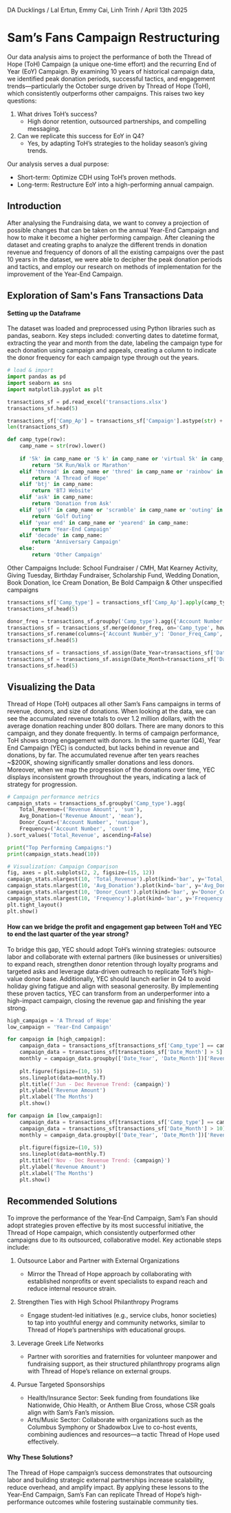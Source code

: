DA Ducklings   /   Lal Ertun, Emmy Cai, Linh Trinh    /   April 13th 2025

# Sam’s Fans Campaign Restructuring    


Our data analysis aims to project the performance of both the Thread of Hope (ToH) Campaign (a unique one-time effort) and the recurring End of Year (EoY) Campaign. By examining 10 years of historical campaign data, we identified peak donation periods, successful tactics, and engagement trends—particularly the October surge driven by Thread of Hope (ToH), which consistently outperforms other campaigns. This raises two key questions:

1. What drives ToH’s success?
    + High donor retention, outsourced partnerships, and compelling messaging.
2. Can we replicate this success for EoY in Q4?
    + Yes, by adapting ToH’s strategies to the holiday season’s giving trends.

Our analysis serves a dual purpose:
+ Short-term: Optimize CDH using ToH’s proven methods.
+ Long-term: Restructure EoY into a high-performing annual campaign.


## Introduction    


After analysing the Fundraising data, we want to convey a projection of possible changes that can be taken on the annual Year-End Campaign and how to make it become a higher performing campaign. After cleaning the dataset and creating graphs to analyze the different trends in donation revenue and frequency of donors of all the existing campaigns over the past 10 years in the dataset, we were able to decipher the peak donation periods and tactics, and employ our research on methods of implementation for the improvement of the Year-End Campaign.


## Exploration of Sam's Fans Transactions Data


#### Setting up the Dataframe 

The dataset was loaded and preprocessed using Python libraries such as pandas, seaborn. Key steps included: converting dates to datetime format, extracting the year and month from the date, labeling the campaign type for each donation using campaign and appeals, creating a column to indicate the donor frequency for each campaign type through out the years.

```python
# load & import
import pandas as pd
import seaborn as sns
import matplotlib.pyplot as plt

transactions_sf = pd.read_excel('transactions.xlsx')
transactions_sf.head(5)
```

```python
transactions_sf['Camp_Ap'] = transactions_sf['Campaign'].astype(str) + ' ' + transactions_sf['Appeal'].astype(str)
len(transactions_sf)
```

```python
def camp_type(row):
    camp_name = str(row).lower()
    
    if '5k' in camp_name or '5 k' in camp_name or 'virtual 5k' in camp_name or 'run' in camp_name:
        return '5K Run/Walk or Marathon'
    elif 'thread' in camp_name or 'thred' in camp_name or 'rainbow' in camp_name or 'atoh' in camp_name or 'toh' in camp_name:
        return 'A Thread of Hope'
    elif 'btj' in camp_name:
        return 'BTJ Website'
    elif 'ask' in camp_name:
        return 'Donation from Ask'
    elif 'golf' in camp_name or 'scramble' in camp_name or 'outing' in camp_name:
        return 'Golf Outing'
    elif 'year end' in camp_name or 'yearend' in camp_name:
        return 'Year-End Campaign'
    elif 'decade' in camp_name:
        return 'Anniversary Campaign'     
    else:
        return 'Other Campaign' 
```

Other Campaigns Include: School Fundraiser / CMH, Mat Kearney Activity, Giving Tuesday, Birthday Fundraiser, Scholarship Fund, Wedding Donation, Book Donation, Ice Cream Donation, Be Bold Campaign & Other unspecified campaigns 

```python
transactions_sf['Camp_type'] = transactions_sf['Camp_Ap'].apply(camp_type)
transactions_sf.head(5)
```

```python
donor_freq = transactions_sf.groupby('Camp_type').agg({'Account Number' : 'count'}).reset_index()
transactions_sf = transactions_sf.merge(donor_freq, on='Camp_type', how='left')
transactions_sf.rename(columns={'Account Number_y': 'Donor_Freq_Camp', 'Account Number_x': 'Account Number'}, inplace=True)
transactions_sf.head(5)
```

```python
transactions_sf = transactions_sf.assign(Date_Year=transactions_sf['Date'].dt.year)
transactions_sf = transactions_sf.assign(Date_Month=transactions_sf['Date'].dt.month)
transactions_sf.head(5)
```

## Visualizing the Data

Thread of Hope (ToH) outpaces all other Sam’s Fans campaigns in terms of revenue, donors, and size of donations. When looking at the data, we can see the accumulated revenue totals to over 1.2 million dollars, with the average donation reaching under 800 dollars. There are many donors to this campaign, and they donate frequently. In terms of campaign performance, ToH shows strong engagement with donors. In the same quarter (Q4), Year End Campaign (YEC) is conducted, but lacks behind in revenue and donations, by far. The accumulated revenue after ten years reaches ~$200K, showing significantly smaller donations and less donors. Moreover, when we map the progression of the donations over time, YEC displays inconsistent growth throughout the years, indicating a lack of strategy for progression. 

```python
# Campaign performance metrics
campaign_stats = transactions_sf.groupby('Camp_type').agg(
    Total_Revenue=('Revenue Amount', 'sum'),
    Avg_Donation=('Revenue Amount', 'mean'),
    Donor_Count=('Account Number', 'nunique'),
    Frequency=('Account Number', 'count')
).sort_values('Total_Revenue', ascending=False)

print("Top Performing Campaigns:")
print(campaign_stats.head(10))

# Visualization: Campaign Comparison
fig, axes = plt.subplots(2, 2, figsize=(15, 12))
campaign_stats.nlargest(10, 'Total_Revenue').plot(kind='bar', y='Total_Revenue', ax=axes[0,0], title='Total Revenue by Campaign')
campaign_stats.nlargest(10, 'Avg_Donation').plot(kind='bar', y='Avg_Donation', ax=axes[0,1], title='Average Donation by Campaign')
campaign_stats.nlargest(10, 'Donor_Count').plot(kind='bar', y='Donor_Count', ax=axes[1,0], title='Unique Donors by Campaign')
campaign_stats.nlargest(10, 'Frequency').plot(kind='bar', y='Frequency', ax=axes[1,1], title='Avg Donation Frequency by Campaign')
plt.tight_layout()
plt.show()
```

#### How can we bridge the profit and engagement gap between ToH and YEC to end the last quarter of the year strong?  

To bridge this gap, YEC should adopt ToH’s winning strategies: outsource labor and collaborate with external partners (like businesses or universities) to expand reach, strengthen donor retention through loyalty programs and targeted asks and leverage data-driven outreach to replicate ToH’s high-value donor base. Additionally, YEC should launch earlier in Q4 to avoid holiday giving fatigue and align with seasonal generosity. By implementing these proven tactics, YEC can transform from an underperformer into a high-impact campaign, closing the revenue gap and finishing the year strong.

```python
high_campaign = 'A Thread of Hope'
low_campaign = 'Year-End Campaign'

for campaign in [high_campaign]:
    campaign_data = transactions_sf[transactions_sf['Camp_type'] == campaign]
    campaign_data = transactions_sf[transactions_sf['Date_Month'] > 5]
    monthly = campaign_data.groupby(['Date_Year', 'Date_Month'])['Revenue Amount'].sum().unstack()
    
    plt.figure(figsize=(10, 5))
    sns.lineplot(data=monthly.T)
    plt.title(f'Jun - Dec Revenue Trend: {campaign}')
    plt.ylabel('Revenue Amount')
    plt.xlabel('The Months')
    plt.show()
```

```python
for campaign in [low_campaign]:
    campaign_data = transactions_sf[transactions_sf['Camp_type'] == campaign]
    campaign_data = transactions_sf[transactions_sf['Date_Month'] > 10]
    monthly = campaign_data.groupby(['Date_Year', 'Date_Month'])['Revenue Amount'].sum().unstack()
    
    plt.figure(figsize=(10, 5))
    sns.lineplot(data=monthly.T)
    plt.title(f'Nov - Dec Revenue Trend: {campaign}')
    plt.ylabel('Revenue Amount')
    plt.xlabel('The Months')
    plt.show()
```

## Recommended Solutions 


To improve the performance of the Year-End Campaign, Sam’s Fan should adopt strategies proven effective by its most successful initiative, the Thread of Hope campaign, which consistently outperformed other campaigns due to its outsourced, collaborative model. Key actionable steps include:

1. Outsource Labor and Partner with External Organizations
    + Mirror the Thread of Hope approach by collaborating with established nonprofits or event specialists to expand reach and reduce internal resource strain.
   
2. Strengthen Ties with High School Philanthropy Programs
    + Engage student-led initiatives (e.g., service clubs, honor societies) to tap into youthful energy and community networks, similar to Thread of Hope’s partnerships with educational groups.

3. Leverage Greek Life Networks
    + Partner with sororities and fraternities for volunteer manpower and fundraising support, as their structured philanthropy programs align with Thread of Hope’s reliance on external groups.
   
4. Pursue Targeted Sponsorships
    + Health/Insurance Sector: Seek funding from foundations like Nationwide, Ohio Health, or Anthem Blue Cross, whose CSR goals align with Sam’s Fan’s mission.
    + Arts/Music Sector: Collaborate with organizations such as the Columbus Symphony or Shadowbox Live to co-host events, combining audiences and resources—a tactic Thread of Hope used effectively.

#### Why These Solutions?

The Thread of Hope campaign’s success demonstrates that outsourcing labor and building strategic external partnerships increase scalability, reduce overhead, and amplify impact. By applying these lessons to the Year-End Campaign, Sam’s Fan can replicate Thread of Hope’s high-performance outcomes while fostering sustainable community ties.
